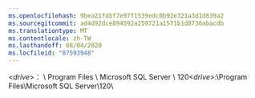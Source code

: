 ```yaml
---
ms.openlocfilehash: 9bea21fdbf7e97f1539edc0b92e321a3d1d839a2
ms.sourcegitcommit: ad4d92dce894592a259721a1571b1d8736abacdb
ms.translationtype: MT
ms.contentlocale: zh-TW
ms.lasthandoff: 08/04/2020
ms.locfileid: "87593948"
---
```

<span data-ttu-id="aa519-101">\<*drive*\>： \\ Program Files \\ Microsoft SQL Server \\ 120</span><span class="sxs-lookup"><span data-stu-id="aa519-101">\<*drive*\>:\\Program Files\\Microsoft SQL Server\\120</span></span>\\
